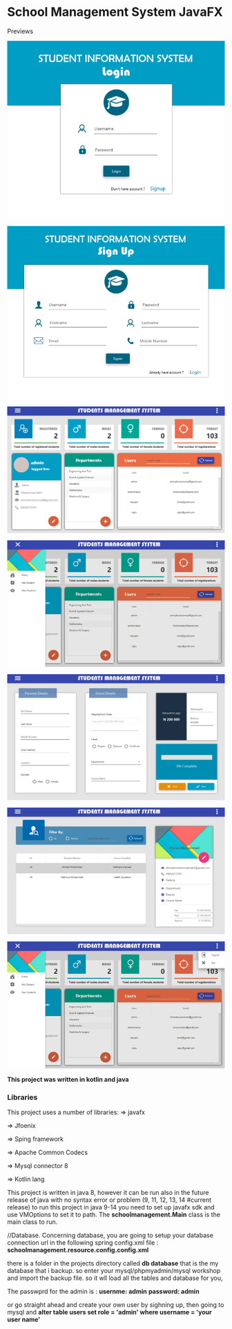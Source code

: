 # School Management System JavaFX
Previews

![](screenshots/bandicam%202020-06-21%2022-50-26-573.jpg) 

![](screenshots/bandicam%202020-06-21%2022-52-09-029.jpg)

![](screenshots/bandicam%202020-06-21%2022-53-33-500.jpg)

![](screenshots/bandicam%202020-06-21%2022-53-55-710.jpg)

![](screenshots/bandicam%202020-06-21%2022-55-12-582.jpg)

![](screenshots/bandicam%202020-06-21%2022-55-25-004.jpg)

![](screenshots/bandicam%202020-06-21%2022-56-42-952.jpg)


 <b>This project was written in kotlin and java</b>
 
 
### Libraries

This project uses a number of libraries:
=> javafx <p/>
=> Jfoenix <p/>
=> Sping framework <p/>
=> Apache Common Codecs <p/>
=> Mysql connector 8<p/>
=> Kotlin lang <p/>


This project is written in java 8, however it can be run also in the future release of java with no syntax error or problem (9, 11, 12, 13, 14 #current release)
to run this project in java 9-14 you need to set up javafx sdk and use VMOptions to set it to path. The <b>schoolmanagement.Main</b> class is the main class to run.


//Database. 
Concerning database, you are going to setup your database connection url in the following spring config.xml file : <b>schoolmanagement.resource.config.config.xml</b>

there is a folder in the projects directory called <b>db database</b> that is the my database that i backup. so enter your mysql/phpmyadmin/mysql workshop and import the backup file. so it wll load all the tables and database for you,

The passwprd for the admin is :
<strong><b>usernme: admin</b></strong>
<strong><b>password: admin</b></strong>

or go straight ahead and create your own user by sighning up, then going to mysql and <b> alter table users set role = 'admin' where username = 'your user name' <b/>